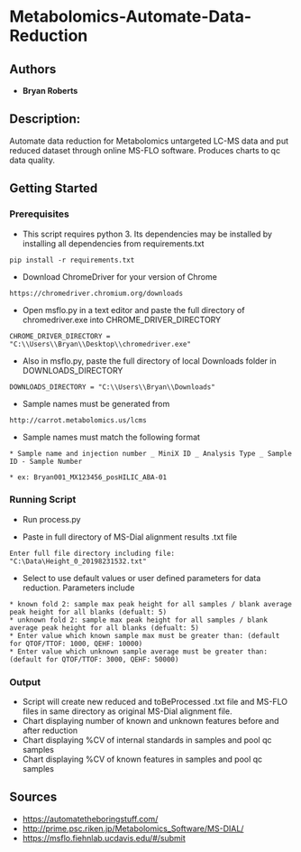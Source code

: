 # Metabolomics-Automate-Data-Reduction

## Authors

* **Bryan Roberts**

## Description: 

Automate data reduction for Metabolomics untargeted LC-MS data and put reduced dataset through online MS-FLO software.  Produces
charts to qc data quality.

## Getting Started

### Prerequisites

* This script requires python 3. Its dependencies may be installed by installing all dependencies from requirements.txt

```
pip install -r requirements.txt
```

* Download ChromeDriver for your version of Chrome

```
https://chromedriver.chromium.org/downloads
```

* Open msflo.py in a text editor and paste the full directory of chromedriver.exe into CHROME_DRIVER_DIRECTORY

```
CHROME_DRIVER_DIRECTORY = "C:\\Users\\Bryan\\Desktop\\chromedriver.exe"
```

* Also in msflo.py, paste the full directory of local Downloads folder in DOWNLOADS_DIRECTORY

```
DOWNLOADS_DIRECTORY = "C:\\Users\\Bryan\\Downloads"
```

* Sample names must be generated from

```
http://carrot.metabolomics.us/lcms
```

* Sample names must match the following format

```
* Sample name and injection number _ MiniX ID _ Analysis Type _ Sample ID - Sample Number

* ex: Bryan001_MX123456_posHILIC_ABA-01
```

### Running Script

* Run process.py

* Paste in full directory of MS-Dial alignment results .txt file

```
Enter full file directory including file: "C:\Data\Height_0_20198231532.txt"
```

* Select to use default values or user defined parameters for data reduction.  Parameters include

```
* known fold 2: sample max peak height for all samples / blank average peak height for all blanks (defualt: 5)
* unknown fold 2: sample max peak height for all samples / blank average peak height for all blanks (defualt: 5)
* Enter value which known sample max must be greater than: (default for QTOF/TTOF: 1000, QEHF: 10000)
* Enter value which unknown sample average must be greater than: (default for QTOF/TTOF: 3000, QEHF: 50000)
```
### Output

* Script will create new reduced and toBeProcessed .txt file and MS-FLO files in same directory as original MS-Dial alignment file.
* Chart displaying number of known and unknown features before and after reduction
* Chart displaying %CV of internal standards in samples and pool qc samples
* Chart displaying %CV of known features in samples and pool qc samples

## Sources

* https://automatetheboringstuff.com/
* http://prime.psc.riken.jp/Metabolomics_Software/MS-DIAL/
* https://msflo.fiehnlab.ucdavis.edu/#/submit
